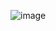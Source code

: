 ![image](https://github.com/zhangrui0828/2D-categoriy-instance-statistics/raw/master/main/pictures/Categories%20per%20image.jpg)

